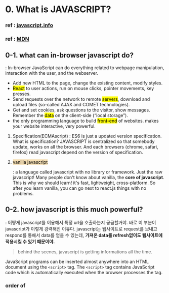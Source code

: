 <link href="mdstyle.css" rel="stylesheet"></link>

# 0. What is JAVASCRIPT?

### ref : **[javascript.info](https://javascript.info/)**

### ref : [MDN](https://developer.mozilla.org/en-US/docs/Learn/JavaScript/First_steps/What_is_JavaScript)

## 0-1. what can in-browser javascript do?

: In-browser JavaScript can do everything related to webpage manipulation, interaction with the user, and the webserver.

- Add new HTML to the page, change the existing content, modify styles.
- <mark>React</mark> to user actions, run on mouse clicks, pointer movements, key presses.
- Send requests over the network to remote <mark>servers</mark>, download and upload files (so-called AJAX and COMET technologies).
- Get and set cookies, ask questions to the visitor, show messages.
  Remember the <mark>data</mark> on the client-side (“local storage”).
- the only programming language to build <mark>front-end</mark> of websites. makes your website interactive, very powerful.

1. Specification(ECMAscript)
   : ES6 is just a updated version specification. What is specification? JAVASCRIPT is centralized so that somebody update, works on all the browser. And each browsers (chrome, safari, firefox) read javascript depend on the version of specification.

2. <mark style="background-color: wheat">vanilla javascript

   : a language called javascript with no library or framework. Just the raw javascript!
   Many people don't know about vanilla, the **core of javascript**. This is why we should learn!
   it's fast, lightweight, cross-platform. So after you learn vanilla, you can go next to react.js things with no problems.

## 0-2. how javascript is this much powerful?

: 어떻게 javascript를 이용해서 특정 url을 호출하는지 궁금할거야. 바로 이 부분이 javascript가 이렇게 강력해진 이유다. javascript는 웹사이트로 request를 보내고 respond를 통해서 data를 얻을 수 있는데, **가져온 data를 refresh없이도 웹사이트에 적용시킬 수 있기 때문이야.**

> behind the scenes, javascript is getting informations all the time.

JavaScript programs can be inserted almost anywhere into an HTML document using the `<script>` tag.
The `<script>` tag contains JavaScript code which is automatically executed when the browser processes the tag.

### order of <script> in html
the order is important also in html. actually we can use export, but when we don't use ES6, we should bring the exporting js file first, and then importing js file.

```html
<script src="variables.js"></script>

<script src="using.js"></script>
```

## 0-3. DOM (: Document Object Module)

### document

javascript에서 기본적으로 html을 document라는 이름으로 인식한다. document is also an huuuuge object.
getElementById, getElementByTagname, .....

- If you need to get access to an element using `querySelector()` to find the element using any selector.

```js
document.getElementByTagname("h1")[0] // the first h1 element
document.querySelector("h1) //the first h1 element
```
### 좀 더 복잡한 선택자
아래 예제처럼 정말 강력한 선택자도 사용할 수 있습니다. 예제의 결과는 클래스가 "user-panel main"인 `<div>(<div class="user-panel main">)` 안의, 이름이 "login"인 `<input>` 중 첫 번째 요소입니다.
```js
var el = document.querySelector("div.user-panel.main input[name=login]");
```
### it's all about object !

> Remember ! All the things that you selected from your page using javascript, **are going to be objects !!**

javascript will bring all the elements(tags) in your html, and gonna **turn them into objects**. and we can change html contents using javascript!

> we are manipulating html elements through javascript !

`anything.innerHTML("Fuck");` -> hmtl 페이지속 anything이라는 element속에 "Fuck"이라는 text가 들어감.

`console.dir(anything)` ->

    id: "combine"
    innerHTML: "Hi! mthfuckers!"
    innerText: "Hi! mthfuckers!"
    .
    .
    etc

`console.dir(document)` ->

    #document
    URL: "file:///C:/Users/wslee/coding-master/javascript-hominid/basic/homin2.html"
    all: HTMLAllCollection(46)
    0: html
    1: head
    4: title
    5: link
    6: body
    7: div
    8: span
    charset: "UTF-8"
    doctype: html
    .
    .
    etc

- `querySelector` : returns the first element of node, among the all children inside.

## 0-4. Application Programming Interfaces (APIs)
[weatherAPI](https://openweathermap.org/)

Browser APIs are built into your web browser, and are able to expose data from the surrounding computer environment, or do useful complex things. For example:

The <mark>DOM</mark> (Document Object Model) API allows you to manipulate HTML and CSS, creating, removing and changing HTML, dynamically applying new styles to your page, etc. Every time you see a popup window appear on a page, or some new content displayed (as we saw above in our simple demo) for example, that's the DOM in action.
The <mark>Geolocation API</mark> retrieves geographical information. This is how Google Maps is able to find your location and plot it on a map.
The <mark>Canvas</mark> and <mark>WebGL APIs</mark> allow you to create animated 2D and 3D graphics. People are doing some amazing things using these web technologies —see Chrome Experiments and webglsamples.
Audio and Video APIs like HTMLMediaElement and WebRTC allow you to do really interesting things with multimedia, such as play audio and video right in a web page, or grab video from your web camera and display it on someone else's computer (try our simple Snapshot demo to get the idea).

## fundamentals
### why we should separate the files?

As a rule, only the simplest scripts are put into HTML. More complex ones reside in separate files.

The benefit of a separate file is that the **browser will download it and store it in its cache**.

Other pages that reference the same script will take it from the cache instead of downloading it, so the file is actually downloaded only once.

**That reduces traffic and makes pages faster.**

> it's very important, that you **always try to read the errors**. programmer need to be able to understand the errors. Because most of the information is in the errors - nicolas

# 1. Data types

### eight data types

JavaScript provides eight different data types which are `undefined`, `null`, `boolean`, `string`, `symbol`, `bigint`, `number`, and `object`.

```js
typeof undefined
-> "undefined"

typeof 0
-> "number"

typeof 10n
-> "bigint"

typeof true
-> "boolean"

typeof "foo"
->"string"

typeof console
-> object

typeof console.log
-> function
```

## 1-1. understanding javascript

computing process

- create -> initialize -> use
- execute order : javascript executes expressions top to bottom.

When JavaScript variables are declared, they have an initial value of `undefined`. If you do a mathematical operation on an undefined variable your result will be `NaN` which means "Not a Number". If you concatenate a string with an undefined variable, you will get a literal string of "undefined".

### declare

`let` – is a modern variable declaration.

`var` – is an old-school variable declaration.

`const` – is like let, but the value of the variable can’t be changed.

Programming languages that allow such things, such as JavaScript, are called **“dynamically typed”**, meaning that there exist data types, but variables are not bound to any of them.

- Doing maths is “safe” in JavaScript. We can do anything: divide by zero, treat non-numeric strings as numbers, etc.

### Type Conversions

Most of the time, operators and functions automatically convert the values given to them to the right type.

For example, `alert` automatically converts any value to a string to show it. Mathematical operations convert values to numbers. or `if` statements.
There are also cases when we need to explicitly convert a value to the expected type.

### Basic Operators

In JavaScript, you can store a value in a variable with the assignment operator `=`.
`+`
`-`
`*`
`/`
`++`
`--`

The remainder operator `%` gives the remainder of the division of two numbers.

    17 % 2 = 1 (17 is Odd)
    48 % 2 = 0 (48 is Even)

Compound Assignment With Augmented Addition : `+=`, `-=`, `*=`, `/=`

    let myVar = 1;
    myVar += 50;
    console.log(myVar); // Returns 51
    myVar -= 20; // 31
    myVar *= 100 // 3100
    myVar /= 10 // 310

## 1-2 Comparison Operator

There are many comparison operators in JavaScript. All of these operators return a boolean `true` or `false` value.

### Equality Operator

```js
1 == 1; // true
1 == true; // true
1 == 2; // false
1 == "1"; // true
"3" == 3; // true

"안녕 잣밥들아!"[3] == ["잣"];
// true
```

#### undertanding boolean as `0` and `1`

For boolean values, true becomes 1 and false becomes 0.

```js
true == 1; // true
false == 0; // true
23 == true; // false
```

#### Comparison with null and undefined

```js
null === undefined; // false
null == undefined; // true
```

null/undefined are converted to numbers: null becomes 0, while undefined becomes NaN.

### Strict Equality Operator

the strict equality operator does not perform a **type conversion**.

```js
3 === 3; // true
3 === "3"; // false
"안녕 잣밥들아!"[3] === "잣";
// true
"안녕 잣밥들아!"[3] === ["잣"];
// false
```

type conversion is just a conversion. only converts when it is compared, right?

```js
typeof 10;
// "number"
typeof "10";
// "string"
typeof 10 == typeof "10";
false;
typeof 10 === typeof "10";
false;
```

### Inequality Operator & Strict Inequality Operator

The inequality operator (`!=`) is the opposite of the equality operator.

```js
1 != 2; // true
1 != "698342"; // true
1 != "1"; // false
```

```js
3 !== 3; // false
3 !== "3"; // true
4 !== 3; // true
```

### Greater,Less Than Operator & Greater,Less Than Or Equal To Operator

The greater than operator (`>`)compares the values of two numbers. If the number to the left is greater than the number to the right, it returns `true`. Otherwise, it returns `false`.
greater than operator will convert data types of values while comparing.

```js
5 > 3; // true
7 > "3"; // true
"200" < 300; // true
```

```js
6 >= 6; // true
7 >= "3"; // true
"100" <= 1000; // true
```

#### String comparison : Unicode order

To see whether a string is greater than another, JavaScript uses the so-called “dictionary” or “lexicographical” order.

In other words, strings are compared letter-by-letter.

```js
"Z" > "A"; // true
"Glow" > "Glee"; // true
"Bee" > "Be"; // true
```

The algorithm to compare two strings is simple:

1. Compare the first character of both strings.
2. If the first character from the first string is greater (or less) than the other string’s, then the first string is greater (or less) than the second. We’re done.
3. Otherwise, if both strings’ first characters are the same, compare the second characters the same way.
4. Repeat until the end of either string.
5. If both strings end at the same length, then they are equal. Otherwise, the longer string is greater.

### Logical And Operator

The logical and operator `(&&)` returns true if and only if the operands to the left and right of it are true.

```js
true && true = true;
true && false = false;
false && true = false;
false && false = false;

function logicalAndOperator(num) {
  if (num > 5 && num < 10) {
    return "Yes";
  }
  return "No";
}

logicalAndOperator(6); // "Yes"
logicalAndOperator(600); // "No"
```

### Logical Or Operator

The logical or operator (||) returns true if either of the operands is true.

```js
true || true = true;
true || false = true;
false || true = true;
false || false = false;

function logicalAndOperator(num) {
  if (num < 5 || num > 10) {
    return "Outside";
  }
  return "Inside";
}

logicalAndOperator(6); // "Inside"
logicalAndOperator(600); // "Outside"
```

## 1-2. Numbers

### toString(base)

The method num.toString(base) returns a string representation of num in the numeral system with the given base.

```js
let num = 255;

alert(num.toString(16));
// ff
alert(num.toString(2));
// 11111111
```

### Built-in Math object

#### rounding

: One of the most used operations when working with numbers is rounding.

There are several **built-in functions** for rounding:

`Math.floor`
Rounds down: 3.1 becomes 3, and -1.1 becomes -2.

`Math.ceil`
Rounds up: 3.1 becomes 4, and -1.1 becomes -1.

`Math.round`
Rounds to the nearest integer: 3.1 becomes 3, 3.6 becomes 4 and -1.1 becomes -1.

`Math.trunc`
Removes anything after the decimal point without rounding: 3.1 becomes 3, -1.1 becomes -1.

#### other Math functions

`Math.random()`
Returns a random number from 0 to 1 (not including 1).

`Math.max(a, b, c...)` / `Math.min(a, b, c...)`
Returns the greatest/smallest from the arbitrary number of arguments.

`Math.pow`

`Math.sqrt`

[more functions - mdn](https://developer.mozilla.org/en/docs/Web/JavaScript/Reference/Global_Objects/Math)

## 1-3. Strings

### String length

The length property has the string length:

    alert( `My\n`.length ); // 3

Please note that str.length is a numeric property, not a function. There is no need to add parenthesis after it.

### Accessing characters

To get a character at position pos, use square brackets `[pos]`.The first character starts from the zero position.

we can get the number of characters in string data with `.length`

```js
let str = `Hello`;

// the first character
"Hello"[0] // H
alert( str[0] ); // H

// the last character
"Hello".length // 5
str.length // 5
alert( str[str.length - 1] ); // o

// iterate over characters
for (let char of "Hello") {
  alert(char); // H,e,l,l,o  }
```

searching for a substring : str.indexOf

```js
let str = "What up my boo!";

str.indexOf("What"); // 0
str.indexOf("what"); // not defined
str.indexOf("up"); // 7
str.indexOf("my"); // 10
str.indexOf("boo"); // 13
```

modern methods : includes, startsWith, endsWith

`str.includes(substr, pos)` returns true/false depending on whether str contains substr within. and `str.startsWith`, `str.endsWith` shows you what the character of string starts or ends.

```js
let str = "What up my boo!";

str.includes("What"); //true
str.includes("what"); //false
str.includes("up"); //true

str.startsWith("W");
//only the true
str.endsWith("!");
//only the true
```

Getting a substring

There are 3 methods in JavaScript to get a substring: substring, substr and slice.

`str.slice(start, end)`
`str.substring(start, end)`
`str.substr(start, length)`

```js
let str = "pythagorean";

str.slice(0, 3); // "pyt"
str.slice(2, 7); // "thago"
str.slice(5); // "gorean"
str.slice(-9, -4); // "thago"

str.substring(2, 6); // "thag"
str.substring(6, 2); // "thag"

str.substr(5, 5); // "gorea"
```

### Constructing Strings with operators

: we can use `+`, `+=`

```js
var myStr = "hi" + "wonseok"; // "hiwonseok"
myStr += " nice"; // "hiwonseok nice"
var fullStr = myStr + " to meet you"; // "hiwonseok nice to meet you"
```

### parseInt
```js
parseInt("123")
// 123
```
### eval
```js
eval("10*9")
// 90
```

## 1-4. Boolan

They are basically little **on-off switches**, where `true` is "on" and `false` is "off." These two states are mutually exclusive.

# 2. Object

## array

### data structure as ordered collection

: Objects allow you to store keyed collections of values. That’s fine.

But quite often we find that we need an **ordered collection**, where we have a 1st, a 2nd, a 3rd element and so on. For example, we need that to store a list of something: users, goods, HTML elements etc.

It is not convenient to use an object here, because it provides no methods to manage the order of elements. We can’t **insert a new property “between” the existing ones**. Objects are just not meant for such use.

### basic usage

You can nest arrays within other arrays.
We can access the data inside arrays using indexes.

```js
const daysOfWeek = ["Mon", "tue", ... ,"sun" ]
//(7) ["Mon", "tue", "wed", "thu", "fri", "sat", "sun"]

const myMeal = [["breakfast", 8, "cereal"], ["lunch", 12, "chicken"] ["dinner", 18, "soup"]]
//(3) [Array(3), Array(3), Array(3)]

myMeal[0] //(3) ["breakfast", 8, "cereal"]
```

### Modify Array Data

Unlike strings, the entries of arrays are mutable and can be changed freely.

#### With Indexes

```js
myMeal[0] = ["early breakfast", 7, "ceral"];
//0: (3) ["early breakfast", 7, "cereal"]
myMeal[0][2] = ["noodles"]; //0: (3) ["early breakfast", 7, "noodles"]
```

### Manipulate Arrays

`.push()` takes one or more parameters and "pushes" them onto the end of the array.

We can store this "popped off" value by assigning it to a variable. In other words, `.pop()` removes the last element from an array and returns that element.

`.shift()` works just like .pop(), except it removes the first element instead of the last.

`unshift()` adds the element at the beginning of the array.

```js
const arr1 = [100, 101, 102];
arr1.push(105); // (4) [100, 101, 102, 105]
arr1.push(["wow", "array", "is so much flexible", "!"]);
//(5) [100, 101, 102, 105, Array(4)]

arr1.push(106);
arr1.pop(); // 106
arr1; // (5) [100, 101, 102, 105, Array(4)]
var poppedData = arr1.pop(); //(4) ["wow", "array", "is so much flexible", "!"]
arr1; // (4) [100, 101, 102, 105]

arr1.shift(); // 100
arr1; // (3) [101, 102, 105]
var shiftedData = arr1.shift(); // 101

arr1.unshift("Come back!");
```

- `objects` : definition blah blah
  for example, in `console.log`, console is an object and log is a function which is a sort of key o r content.

- An object
  is capable of <mark>storing multiple values</mark> as properties.
  One of the best things about objects is that we can store a **function** as one of its properties.

## functions including object

```js
const calculator = {
  plus: function (a, b) {
    return a + b;
  },
  minus: function (a, b) {
    return a - b;
  },
};

calculator.plus(100, 1); // 101
calculator.minus(100, 1); // 99
```

> objects have maaaany key functions.

console.error()
console.name()
Math.random()
Math.etc...()

## 1-3. a primitive as an object

- The “object wrappers” are different for each primitive type and are called: String, Number, Boolean and Symbol. Thus, they provide different sets of methods.

```js
let str = "Hello";

alert(str.toUpperCase());

// HELLO
```

The special object is destroyed, leaving the primitive `str` alone.
**So primitives can provide methods, but they still remain lightweight.**

<mark>The JavaScript engine highly optimizes this process.</mark> It may even skip the creation of the extra object at all. But it must still adhere to the specification and behave as if it creates one.

Formally, these methods work via temporary objects, but JavaScript engines are well tuned to optimize that internally, so they are not expensive to call.

# 3. Functions

## 3-1. WTF is this?

### repetition and reusable

Functions are the **main “building blocks”** of the program. They allow the code to be called many times without repetition.

### built-in functions

`console.log(console.log)` ->

     ƒ log() { [native code] }

`console.log(profileWonseok.favfood)` ->

    (2) [{…}, {…}]
    0: {name: "Tom Yam Kung", fatty: false}
    1: {name: "Hamburger", fatty: true}
    length: 2
    proto: Array(0)

`console.log(console)` ->

    console {debug: ƒ, error: ƒ, info: ƒ, log: ƒ, warn: ƒ, …}

everything is **function** here! log is a key function of console, and console is a huge object.

> console.log(console). -> a big **function**. (built-in function) interesting! <br>I think it's result gives you a very good view of the inside that how javascript is made.

- function functions as many time as you want.

- argument : almost a variable, which putted in a function. To use a valid argument, we should make function prepared.
  `function sayHello(Wonseok){ }`  
  we can guess that, ( ) means the space for arguments, and also tells it is a function.

```js
function sayHello(anyyyything) {
  console.log("Hellooooo", anyyyything);
}
```

      -> this is the way to make a function that reads data from outside.

## 3-2. variables and values of function

### variables : global scope & local scope

as you see below, variables which is declared in a function cannot be used in outside. But in opposite, function has full access to the outer variable. It can modify it as well.

```js
function showMessage() {
  let message = "hello I'm javascript!";
  alert(message);
}
showMessage(); // hello I'm javascript!
alert(message);
// error : variable not defined

let myName = "Wonseok";
function sayHi() {
  let greeting = "Hello" + myName;
  alert(greeting);
}
sayHi();
// Hello Wonseok
```
The **scope** of a variable is the region of your program in which it is defined. JavaScript variables have only two scopes.

Global Variables − A global variable has a global scope which means it can be defined anywhere in your JavaScript code.

Local Variables − A local variable will be visible only within a function where it is defined. Function parameters are always local to that function.

### 통찰. global scope & local scope
```js
// 바깥에서 선언된 경우
const nowTime = new Date().getTime();
  const christmasTime = new Date("2021.12.25").getTime();
  const dDayTime 어쩌구 저쩌구 변수 선언...
function dDayCounting() {
clockTitle.innerText = `${dDayDay}일 ${dDayHour}시간 ${dDayMinute}분 ${dDaySecond}초`
}
// 초마다 업데이트되는 setinterval 함수 실행
function init() {
  dDayCounting();
  setInterval(dDayCounting, 1000);
}
init();
```
```js
// 함수 안에서 선언된 경우
function dDayCounting() {
  const nowTime = new Date().getTime();
  const christmasTime = new Date("2021.12.25").getTime();
  const dDayTime 어쩌구 저쩌구 변수 선언...
clockTitle.innerText = `${dDayDay}일 ${dDayHour}시간 ${dDayMinute}분 ${dDaySecond}초`
}
// 초마다 업데이트되는 setinterval 함수 실행
function init() {
  dDayCounting();
  setInterval(dDayCounting, 1000);
}
init();
```
함수 밖에서 선언되면 굳어지기 때문이 아닐까요 함수안에서 선언하게  되면 setinterval이 매초마다 계속 선언을하고 그걸 보여주는 거라고 이해하고있습니다 저는

> 아 그렇네요! 매초 함수가 실행되면서 그 안의 변수들이 업데이트 되는거군요. 그렇다면 매번 조건이나 값이 바뀌는 경우에 묶여있는 변수들은 함수 안에다가 꼭 넣어야 겠다는 결론이 나오네요.

### parameter (arguments)

Parameters are local variables that act as **placeholders for the values** that are to be input to a function when it is called. When a function is defined, it is typically defined along with one or more parameters. In short, they are the actual values.

```js
function testFun(param1, param2) {
  console.log(param1, param2);
}
testFun("it's", "reusable!");
// console : it's reusable
testFun(100, 200);
// console : 100 200
```
## 3-3. executing
### return

`return` is value of function. the output. You can use a `return` statement to send a value back out of a function.

`return` ->

```js
function plusThree(num) {
  return num + 3;
}
var answer = plusThree(5);
undefined;

plusThree(100);
// 103
answer;
// 8
```

#### Returning Boolean Values

```js
if (10 === 15) {
  true;
} else {
  false;
}
// false

function isEqual(a, b) {
  return a === b;
}
isLess(10, 15);
// false
```

#### return is an exit point.

return is an exit point.When a return statement is reached, the execution of the current function stops and control returns to the calling location.

```js
function myFun() {
  console.log("Hello");
  return "World";
  console.log("byebye");
  return "shit";
}
myFun();
// Hello
// "World"
// no more executing
```
#### ()
```js
parenthesis = function(){
  console.log("hi")
}

parenthesis() // executes when it fulfills certain condition
parenthesis // executes right now 
```
### Assignment with a Returned Value

```js
var processed = 0;

function processArg(num) {
  return (num + 3) / 5;
}

processed = processArg(7); // 2
```

#### applying

```js
function nextInLine(arr, item) {
  arr.push(item);
  var shifted = arr.shift();
  return shifted;
}
var myArr = [1, 2, 3, 4, 5];

nextInline(myArr, 999);
// return : 1 (shifted)
myArr; // [2,3,4,5,999]
```


# 4. Statements

##  IF & ELSE

> ifelse is used in eeeeevery programming languages! in same structure and same concept.

### Boolean conversion

The if (…) statement evaluates the expression in its parentheses and converts the result to a boolean.

A number `0`, an empty string `""`, `null`, `undefined`, and `NaN` all become `false`. Because of that they are called “falsy” values.
Other values become `true`, so they are called “truthy”.

`if`는 지정한 condition이 true일 경우에만 실행된다. false라면 `else`로 간다. 중간에 conditional을 더 넣고 싶다면, `if else`를 넣어주면 끝.

The keyword `if` tells JavaScript to execute the code in the`{ }` under certain conditions, defined in the `( )`. These conditions are known as **Boolean conditions** and they may only be `true` or `false`.

With an `else` statement, an alternate block of code can be executed after `if`.

```js
function test(myCondition) {
  if (myCondition) {
    return "It was true";
  } else {
    return "It was false";
  }
}

test(0);
// "It was false"
test(1);
// "It was true"
test(1 === 2);
// "It was false
test(true);
//// "It was true"
```

### Else If Statements

If you have multiple conditions that need to be addressed, you can chain if statements together with `else if` statements.

The function is executed from top to bottom so you will want to be careful of what statement comes first.

```js
function bar(x) {
  if (x < 200) {
    return "Less than two";
  } else if (x < 100) {
    return "Less than one";
  } else {
    return "Greater than or equal to two";
  }
}

bar(110);
// "Less than two"
bar(10);
// "Less than two", which is not expected.
```

### Conditional operator '?'

```js
18 > 100 ? "correct" : "wrong";
// "wrong"
18 > 10 ? "correct" : "wrong";
// "correct"
```

## Switch

### meaning

If you have many options to choose from, use a switch statement. A switch statement tests a value and can have many case statements which define various possible values. Statements are executed from the first matched case value until a `break` is encountered.

`case` values are tested with strict equality (`===`). The `break` tells JavaScript to stop executing statements.

```js
function caseInSwitch(val) {
  var answer = "";
  // Only change code below this line
  switch (val) {
    case 1:
      answer = "alpha";
      break;
    case 2:
      answer = "beta";
      break;
    case 3:
      answer = "gamma";
      break;
    case 4:
      answer = "delta";
      break;
  }
  return answer;
}

caseInSwitch(1);
// "alpha" : return the switched answer
caseInSwitch(100);
//  "" : which is assigned at the first
```

# etc
## +. EVENT & event handlers

reference : [MDN](https://developer.mozilla.org/ko/docs/Web/Events)
: anything that happens in website such as submit, click, resizing, etc

> template 상에서 정보를 보낼 때, 특히 무언가 일어나는 일을 인식해야 할 때 필수적이다.

## +. function grammer

`handleResize()` -> call the function immediately, at the first time.
`handleResize` -> call the function by conditions, when you needed.

## +. local storage
### session storage & local storage
Storage objects are simple key-value stores, similar to objects, but they stay intact through page loads. The keys and the values are always strings

sessionStorage maintains a separate storage area for each given origin that's available for the duration of the page session (as long as the browser is open, including page reloads and restores).

localStorage does the same thing, but persists even when the browser is closed and reopened.

Ref : [localStorage in JavaScript](https://blog.logrocket.com/localstorage-javascript-complete-guide/#webstorageapi)

Ref : [web storage API - MDN](https://developer.mozilla.org/en-US/docs/Web/API/Web_Storage_API/Using_the_Web_Storage_API)

Ref : [web storage](https://mdn.github.io/dom-examples/web-storage/)

you can save small piece of information of javascript, in you computer. URLs를 기반으로 작동.

`localStorage.setItem("fuck", true);`
`localStorage.getItem("fuck");` ->

### setItem & getItem
key 에 대한 value를 저장하고 불러온다.

## +. preventDefault

: 사용자가 event 조건을 충족시켰을 때 보통 event는 root에서 일어난다. 여기선 html속의 form에서 일어남. 그래서 default가 refresh로 되어있으므로 javascript에서 ㄹㅇ submit의 효과를 주려면 preventDefault를 사용해서 바꿔야 한다.

> event는 bubble같아서, 하나만 일어나도 웹사이트 자체가 react 한다. -니꼬

submit(form)

## +. JSON

: javascript object notation.

- it's a utility to send objects in javascript. 데이터를 전달할 때 javascipt가 그걸 다룰 수 있도록 object로 바꿔주는 기능인 셈. so with JSON, we can make objects into strings or strings int objects !

## +. filter, forEach

# Loops

:We often need to repeat actions.

For example, outputting goods from a list one after another or just running the same code for each number from 1 to 10.

Loops are a way to repeat the same code multiple times.

## while loop

:While the condition is truthy, the code from the loop body is executed.

```js
let i = 0;
while (i < 3) {
  alert(i);
  i++;
}
//// shows 0, then 1, then 2 in the alert
```

Any expression or variable can be a loop condition, not just comparisons: the condition is evaluated and converted to a boolean by while.

```js
let a = 10;
while (a) {
  alert(a);
  a--;
}
// 10, 9, 8, ... and 0, then variable a becomes falsy, so the while loop will stop.
let b = 8;
while (b) alert(b--); // it can be a single-line code
```

## for loop

    for (begin; condition; step)

